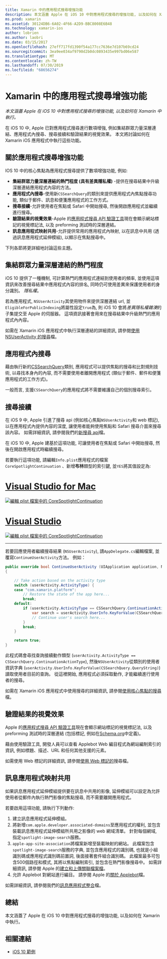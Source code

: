 ```yaml
---
title: Xamarin 中的應用程式搜尋增強功能
description: 本文涵蓋 Apple 在 iOS 10 中對應用程式搜尋的增強功能, 以及如何在 Xamarin 中執行。
ms.prod: xamarin
ms.assetid: 30124DB6-6A02-4F66-A2D9-BBC8008E6B48
ms.technology: xamarin-ios
author: lobrien
ms.author: laobri
ms.date: 03/15/2017
ms.openlocfilehash: 27eff717fd1390f54a177cc7636e7d107b69cd24
ms.sourcegitcommit: 3ea9ee034af9790d2b0dc0893435e997bd06e587
ms.translationtype: MT
ms.contentlocale: zh-TW
ms.lasthandoff: 07/30/2019
ms.locfileid: "68656274"
---
```

# <a name="app-search-enhancements-in-xamarinios"></a>Xamarin 中的應用程式搜尋增強功能

_本文涵蓋 Apple 在 iOS 10 中對應用程式搜尋的增強功能, 以及如何在 Xamarin 中執行。_

在 iOS 10 中, Apple 已對應用程式搜尋進行數項增強, 例如集結群眾力量深層連結、應用程式內搜尋、搜尋接續和驗證結果的視覺效果。 本文將討論如何在 Xamarin iOS 應用程式中執行這些功能。

## <a name="about-app-search-enhancements"></a>關於應用程式搜尋增強功能

IOS 10 中的核心焦點為應用程式搜尋提供了數項增強功能, 例如:

- **集結群眾力量深層連結的熱門程度 (具有差異隱私權)** -提供在搜尋結果中升級深層連結應用程式內容的方法。
- **應用程式內搜尋**-使用新`CSSearchQuery`的類別來提供應用程式內焦點搜尋功能, 類似于郵件、訊息和便箋應用程式的工作方式。
- **搜尋接續**-允許使用者在焦點或 Safari 中開始搜尋, 然後開啟應用程式並繼續進行搜尋。
- **驗證結果的視覺效果**-Apple 的[應用程式搜尋 API 驗證工具](https://search.developer.apple.com/appsearch-validation-tool)現在會顯示網站標記的視覺標記法, 以及 preforming 測試時的深層連結。
- **訊息應用程式映射共用**-允許提供常用的應用程式內映射, 以在訊息中共用 (透過訊息應用程式延伸模組), 以顯示在焦點搜尋中。

下列各節將更詳細地討論這些主題。

## <a name="crowdsourced-deep-link-popularity"></a>集結群眾力量深層連結的熱門程度

iOS 10 提供了一種機制, 可計算熱門的應用程式連結到使用者的頻率, 並使用這項資訊來改善搜尋結果中應用程式內容的排名, 同時仍可使用差異來保護使用者的身分識別。 *隱私權*。

若為應用程式, `NSUserActivity`其使用物件來提供深層連結 url, 並`EligibleForPublicIndexing`將屬性設定`true`為, 則 iOS 10 會將*差異隱私權雜湊*的子集提交至 Apple 的伺服器。 這項資訊接著會用來在搜尋結果中升級熱門的應用程式內內容。

如需在 Xamarin iOS 應用程式中執行深層連結的詳細資訊, 請參閱[使用 NSUserActivity 的搜尋](~/ios/platform/search/nsuseractivity.md)檔。

## <a name="in-app-searching"></a>應用程式內搜尋

藉由執行新的[CSSearchQuery](https://developer.apple.com/reference/corespotlight/cssearchquery)類別, 應用程式可以提供焦點的搜尋和比對規則技術, 以尋找本身內的內容, 而不需要使用者離開應用程式 (類似于郵件、郵件和便箋應用程式的工作方式)。

一般而言, 支援`CSSearchQuery`的應用程式將不需要維護自己的個別搜尋索引。 

## <a name="search-continuation"></a>搜尋接續

在 iOS 9 中, Apple 引進了搜尋 api (例如核心焦點`NSUserActivity`和 web 標記), 以在應用程式內提供內容的深度, 讓使用者能夠使用焦點和 Safari 搜尋介面來搜尋該內容。 如需詳細資訊, 請參閱我們的[新搜尋 api](~/ios/platform/search/index.md)檔。

在 iOS 10 中, Apple 建基於這項功能, 可讓使用者在焦點或 Safari 中開始搜尋, 然後在開啟應用程式時繼續搜尋。 

若要執行這項功能, 請編輯`Info.plist`應用程式的檔案`CoreSpotlightContinuation` 、新增**布林**類型的索引鍵, 並`YES`將其值設定為:

# <a name="visual-studio-for-mactabmacos"></a>[Visual Studio for Mac](#tab/macos)

[![](app-search-enhancements-images/search01.png "編輯 plist 檔案中的 CoreSpotlightContinuation")](app-search-enhancements-images/search01.png#lightbox)

# <a name="visual-studiotabwindows"></a>[Visual Studio](#tab/windows)

[![](app-search-enhancements-images/searchw01.png "編輯 plist 檔案中的 CoreSpotlightContinuation")](app-search-enhancements-images/search01.png#lightbox)

-----

若要回應使用者繼續搜尋結果 (`NSUserActivity`), 請`AppDelegate.cs`編輯檔案, 並覆寫`ContinueUserActivity`方法。 例如：

```csharp
public override bool ContinueUserActivity (UIApplication application, NSUserActivity userActivity, UIApplicationRestorationHandler completionHandler)
{

    // Take action based on the activity type
    switch (userActivity.ActivityType) {
    case "com.xamarin.platform":
        // Restore the state of the app here...
        break;
    default:
        if (userActivity.ActivityType == CSSearchQuery.ContinuationActionType) {
            var search = userActivity.UserInfo.KeyForValue(CSSearchQuery.QueryString);
            // Continue user's search here...
        }
        break;
    }

    return true;
}
```

此程式碼會尋找查詢接續動作類型 (`userActivity.ActivityType == CSSearchQuery.ContinuationActionType`), 然後`NSUserActivity`從類別的使用者資訊字典 (`userActivity.UserInfo.KeyForValue(CSSearchQuery.QueryString)`) 讀取使用者目前的查詢。 從這裡開始, 應用程式必須採取動作, 才能繼續進行使用者的搜尋。

如需在 Xamarin iOS 應用程式中使用搜尋的詳細資訊, 請參閱[使用核心焦點的搜尋](~/ios/platform/search/corespotlight.md)檔。

## <a name="visualization-of-validation-results"></a>驗證結果的視覺效果

Apple 的[應用程式搜尋 API 驗證工具](https://search.developer.apple.com/appsearch-validation-tool)現在會顯示網站標記的視覺標記法, 以及 preforming 測試時的深層連結 (包括標記, 例如在[Schema.org](http://schema.org/)中定義)。

藉由使用驗證工具, 開發人員可以查看 Applebot Web 編目程式為網站編制索引的資訊, 例如標題、描述、URL 和任何其他支援的元素。

如需使用 Web 標記的詳細資訊, 請參閱[使用 Web 標記的](~/ios/platform/search/web-markup.md)搜尋檔。

## <a name="message-app-image-sharing"></a>訊息應用程式映射共用

如果訊息應用程式延伸模組提供要在訊息中共用的影像, 延伸模組可以設定為允許使用者從郵件內執行熱門影像的焦點搜尋, 而不需要離開應用程式。

若要啟用這項功能, 請執行下列動作:

1. 建立訊息應用程式延伸模組。
2. 將新增`com.apple.developer.associated-domains`至應用程式的權利, 並包含裝載訊息應用程式延伸模組所共用之影像的 web 網域清單。 針對每個網域, 指定`spotlight-image-search`服務。
3. `apple-app-site-association`將檔案新增至裝載映射的網站。 此檔案包含`spotlight-image-search`服務的字典, 並包含應用程式的識別碼, 也就是小組識別碼或應用程式識別碼前置詞, 後面接著套件組合識別碼。 此檔案最多可包含500個路徑和模式, 其將以焦點編制索引, 並包含在熱門影像搜尋中。 如需詳細資訊, 請參閱 Apple 的[建立和上傳關聯檔案檔](https://developer.apple.com/library/prerelease/content/documentation/General/Conceptual/AppSearch/UniversalLinks.html#//apple_ref/doc/uid/TP40016308-CH12-SW4)。
4. 允許 Applebot 對網站進行編目。 請參閱 Apple 的[關於 Applebot](https://support.apple.com/HT204683)檔。

如需詳細資訊, 請參閱我們的[訊息應用程式整合](~/ios/platform/message-app-integration/index.md)檔。

## <a name="summary"></a>總結

本文涵蓋了 Apple 在 iOS 10 中對應用程式搜尋的增強功能, 以及如何在 Xamarin 中執行。



## <a name="related-links"></a>相關連結

- [iOS 10 範例](https://docs.microsoft.com/samples/browse/?products=xamarin&term=Xamarin.iOS+iOS10)
